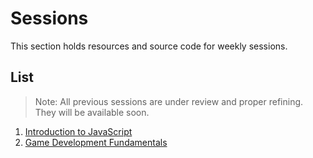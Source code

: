 # Sessions
This section holds resources and source code for weekly sessions. 

## List

>Note: All previous sessions are under review and proper refining. They will be available soon.

1. [Introduction to JavaScript](./js/)
2. [Game Development Fundamentals](./game-dev-intro/)
